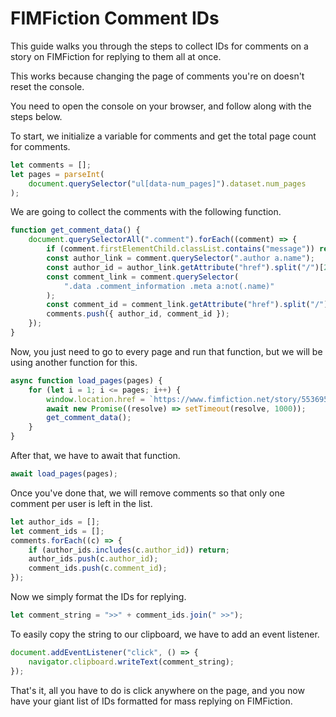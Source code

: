 # FIMFiction Comment IDs

This guide walks you through the steps to collect IDs for comments on a story on FIMFiction for replying to them all at once.

This works because changing the page of comments you're on doesn't reset the console.

You need to open the console on your browser, and follow along with the steps below.

To start, we initialize a variable for comments and get the total page count for comments.

```javascript
let comments = [];
let pages = parseInt(
	document.querySelector("ul[data-num_pages]").dataset.num_pages
);
```

We are going to collect the comments with the following function.

```javascript
function get_comment_data() {
	document.querySelectorAll(".comment").forEach((comment) => {
		if (comment.firstElementChild.classList.contains("message")) return;
		const author_link = comment.querySelector(".author a.name");
		const author_id = author_link.getAttribute("href").split("/")[2];
		const comment_link = comment.querySelector(
			".data .comment_information .meta a:not(.name)"
		);
		const comment_id = comment_link.getAttribute("href").split("/").pop();
		comments.push({ author_id, comment_id });
	});
}
```

Now, you just need to go to every page and run that function, but we will be using another function for this.

```javascript
async function load_pages(pages) {
	for (let i = 1; i <= pages; i++) {
		window.location.href = `https://www.fimfiction.net/story/553695/this-story-did-not-explode#page/${i}`;
		await new Promise((resolve) => setTimeout(resolve, 1000));
		get_comment_data();
	}
}
```

After that, we have to await that function.

```javascript
await load_pages(pages);
```

Once you've done that, we will remove comments so that only one comment per user is left in the list.

```javascript
let author_ids = [];
let comment_ids = [];
comments.forEach((c) => {
	if (author_ids.includes(c.author_id)) return;
	author_ids.push(c.author_id);
	comment_ids.push(c.comment_id);
});
```

Now we simply format the IDs for replying.

```javascript
let comment_string = ">>" + comment_ids.join(" >>");
```

To easily copy the string to our clipboard, we have to add an event listener.

```javascript
document.addEventListener("click", () => {
	navigator.clipboard.writeText(comment_string);
});
```

That's it, all you have to do is click anywhere on the page, and you now have your giant list of IDs formatted for mass replying on FIMFiction.
